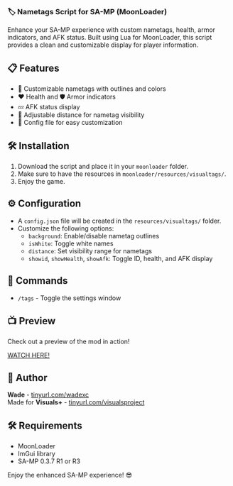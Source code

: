 ### 🏷️ Nametags Script for SA-MP (MoonLoader)
Enhance your SA-MP experience with custom nametags, health, armor indicators, and AFK status. Built using Lua for MoonLoader, this script provides a clean and customizable display for player information.  

## 📋 Features
- 🔄 Customizable nametags with outlines and colors  
- ❤️ Health and 🛡️ Armor indicators  
- 💤 AFK status display  
- 📏 Adjustable distance for nametag visibility  
- 💾 Config file for easy customization  

## 🛠️ Installation
1. Download the script and place it in your `moonloader` folder.  
2. Make sure to have the resources in `moonloader/resources/visualtags/`.  
3. Enjoy the game.  

## ⚙️ Configuration
- A `config.json` file will be created in the `resources/visualtags/` folder.  
- Customize the following options:
  - `background`: Enable/disable nametag outlines  
  - `isWhite`: Toggle white names  
  - `distance`: Set visibility range for nametags  
  - `showid`, `showHealth`, `showAfk`: Toggle ID, health, and AFK display  

## 📜 Commands
- `/tags` - Toggle the settings window  

## 📺 Preview
Check out a preview of the mod in action!

[WATCH HERE!](https://streamable.com/k3dr5x)


## 👤 Author
**Wade** - [tinyurl.com/wadexc](https://tinyurl.com/wadexc)  
Made for **Visuals+** - [tinyurl.com/visualsproject](https://tinyurl.com/visualsproject)  

## 🛠️ Requirements
- MoonLoader  
- ImGui library  
- SA-MP 0.3.7 R1 or R3  

Enjoy the enhanced SA-MP experience! 😎

